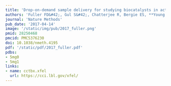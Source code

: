 ```yaml
---
title: 'Drop-on-demand sample delivery for studying biocatalysts in action at X-ray free-electron lasers'
authors: 'Fuller FD&#42;, Gul S&#42;, Chatterjee R, Bergie ES, **Young ID**, Lebrette H, Srinivas V, Brewster AS, Michels-Clark T, Clinger JA, Andi B, Ibrahim M, Pastor E, de Lichtenberg C, Hussein R, Pollock CJ, Zhang M, Stan CA, Kroll T, Fransson T, Weninger C, Kubin M, Aller P, Lassalle L, Bräuer P, Miller MD, Amin M, Koroidov S, Roessler CG, Allaire M, Sierra RG, Docker PT, Glownia JM, Nelson S, Koglin JE, Zhu D, Chollet M, Song S, Lemke H, Mengning L, Sokaras D, Alonso-Mori R, Zouni A, Messinger J, Bergmann U, Boal AK, Bollinger Jr JM, Krebs C, Högbom M, Phillips Jr GN, Vierstra RD, Sauter NK, Orville AM, Kern J, Yachandra VK, Yano J.'
journal: 'Nature Methods'
pub_date: '2017-04-14'
image: '/static/img/pub/2017_fuller.png'
pmid: 28250468
pmcid: PMC5376230
doi: 10.1038/nmeth.4195
pdf: '/static/pdf/2017_fuller.pdf'
pdbs:
- 5mg0
- 5mg1
links:
- name: cctbx.xfel
  url: https://cci.lbl.gov/xfel/
---
```

